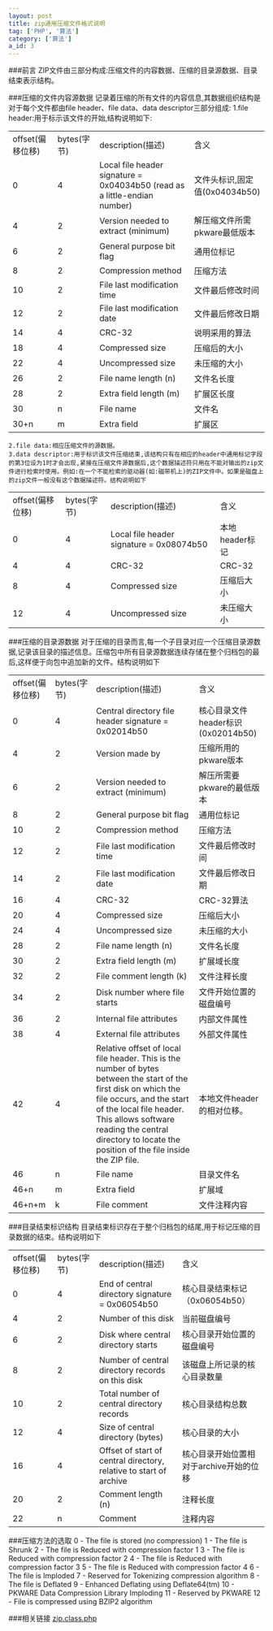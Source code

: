 ```yaml
---
layout: post
title: zip通用压缩文件格式说明
tag: ['PHP', '算法']
category: ['算法']
a_id: 3
---
```


###前言
	ZIP文件由三部分构成:压缩文件的内容数据、压缩的目录源数据、目录结束表示结构。

###压缩的文件内容源数据
	记录着压缩的所有文件的内容信息,其数据组织结构是对于每个文件都由file header、file data、data descriptor三部分组成:
	1.file header:用于标示该文件的开始,结构说明如下:


<table class="table table-bordered">
<tr><td>offset(偏移位移)</td><td>bytes(字节)</td><td>description(描述)</td><td>含义</td></tr>
<tr><td>0</td><td>4</td><td>Local file header signature = 0x04034b50 (read as a little-endian number)</td><td>文件头标识,固定值(0x04034b50)</td></tr>
<tr><td>4</td><td>2</td><td>Version needed to extract (minimum)</td><td>解压缩文件所需pkware最低版本</td></tr>
<tr><td>6</td><td>2</td><td>General purpose bit flag</td><td>通用位标记</td></tr>
<tr><td>8</td><td>2</td><td>Compression method</td><td>压缩方法</td></tr>
<tr><td>10</td><td>2</td><td>File last modification time</td><td>文件最后修改时间</td></tr>
<tr><td>12</td><td>2</td><td>File last modification date</td><td>文件最后修改日期</td></tr>
<tr><td>14</td><td>4</td><td>CRC-32</td><td>说明采用的算法</td></tr>
<tr><td>18</td><td>4</td><td>Compressed size</td><td>压缩后的大小</td></tr>
<tr><td>22</td><td>4</td><td>Uncompressed size</td><td>未压缩的大小</td></tr>
<tr><td>26</td><td>2</td><td>File name length (n)</td><td>文件名长度</td></tr>
<tr><td>28</td><td>2</td><td>Extra field length (m)</td><td>扩展区长度</td></tr>
<tr><td>30</td><td>n</td><td>File name</td><td>文件名</td></tr>
<tr><td>30+n</td><td>m</td><td>Extra field</td><td>扩展区</td></tr>
</table>

	2.file data:相应压缩文件的源数据。
	3.data descriptor:用于标识该文件压缩结束,该结构只有在相应的header中通用标记字段的第3位设为1时才会出现,紧接在压缩文件源数据后,这个数据描述符只用在不能对输出的zip文件进行检索时使用。例如:在一个不能检索的驱动器(如:磁带机上)的ZIP文件中。如果是磁盘上的zip文件一般没有这个数据描述符。结构说明如下

<table class="table table-bordered">
<tr><td>offset(偏移位移)</td><td>bytes(字节)</td><td>description(描述)</td><td>含义</td></tr>
<tr><td>0</td><td>4</td><td>Local file header signature = 0x08074b50</td><td>本地header标记</td></tr>
<tr><td>4</td><td>4</td><td>CRC-32</td><td>CRC-32</td></tr>
<tr><td>8</td><td>4</td><td>Compressed size</td><td>压缩后大小</td></tr>
<tr><td>12</td><td>4</td><td>Uncompressed size</td><td>未压缩大小</td></tr>
</table>

###压缩的目录源数据
	对于压缩的目录而言,每一个子目录对应一个压缩目录源数据,记录该目录的描述信息。压缩包中所有目录源数据连续存储在整个归档包的最后,这样便于向包中追加新的文件。结构说明如下

<table class="table table-bordered">
<tr><td>offset(偏移位移)</td><td>bytes(字节)</td><td>description(描述)</td><td>含义</td></tr>
<tr><td>0</td><td>4</td><td>Central directory file header signature = 0x02014b50</td><td>核心目录文件header标识(0x02014b50)</td></tr>
<tr><td>4</td><td>2</td><td>Version made by</td><td>压缩所用的pkware版本</td></tr>
<tr><td>6</td><td>2</td><td>Version needed to extract (minimum)</td><td>解压所需要pkware的最低版本</td></tr>
<tr><td>8</td><td>2</td><td>General purpose bit flag</td><td>通用位标记</td></tr>
<tr><td>10</td><td>2</td><td>Compression method</td><td>压缩方法</td></tr>
<tr><td>12</td><td>2</td><td>File last modification time</td><td>文件最后修改时间</td></tr>
<tr><td>14</td><td>2</td><td>File last modification date</td><td>文件最后修改日期</td></tr>
<tr><td>16</td><td>4</td><td>CRC-32</td><td>CRC-32算法</td></tr>
<tr><td>20</td><td>4</td><td>Compressed size</td><td>压缩后大小</td></tr>
<tr><td>24</td><td>4</td><td>Uncompressed size</td><td>未压缩的大小</td></tr>
<tr><td>28</td><td>2</td><td>File name length (n)</td><td>文件名长度</td></tr>
<tr><td>30</td><td>2</td><td>Extra field length (m)</td><td>扩展域长度</td></tr>
<tr><td>32</td><td>2</td><td>File comment length (k)</td><td>文件注释长度</td></tr>
<tr><td>34</td><td>2</td><td>Disk number where file starts</td><td>文件开始位置的磁盘编号</td></tr>
<tr><td>36</td><td>2</td><td>Internal file attributes</td><td>内部文件属性</td></tr>
<tr><td>38</td><td>4</td><td>External file attributes</td><td>外部文件属性</td></tr>
<tr><td>42</td><td>4</td><td>Relative offset of local file header. This is the number of bytes between the start of the first disk on which the file occurs, and the start of the local file header. This allows software reading the central directory to locate the position of the file inside the ZIP file.</td><td>本地文件header的相对位移。</td></tr>
<tr><td>46</td><td>n</td><td>File name</td><td>目录文件名</td></tr>
<tr><td>46+n</td><td>m</td><td>Extra field</td><td>扩展域</td></tr>
<tr><td>46+n+m</td><td>k</td><td>File comment</td><td>文件注释内容</td></tr>
</table>

###目录结束标识结构
	目录结束标识存在于整个归档包的结尾,用于标记压缩的目录数据的结束。结构说明如下

<table class="table table-bordered">
<tr><td>offset(偏移位移)</td><td>bytes(字节)</td><td>description(描述)</td><td>含义</td></tr>
<tr><td>0</td><td>4</td><td>End of central directory signature = 0x06054b50</td><td>核心目录结束标记（0x06054b50）</td></tr>
<tr><td>4</td><td>2</td><td>Number of this disk</td><td>当前磁盘编号</td></tr>
<tr><td>6</td><td>2</td><td>Disk where central directory starts</td><td>核心目录开始位置的磁盘编号</td></tr>
<tr><td>8</td><td>2</td><td>Number of central directory records on this disk</td><td>该磁盘上所记录的核心目录数量</td></tr>
<tr><td>10</td><td>2</td><td>Total number of central directory records</td><td>核心目录结构总数</td></tr>
<tr><td>12</td><td>4</td><td>Size of central directory (bytes)</td><td>核心目录的大小</td></tr>
<tr><td>16</td><td>4</td><td>Offset of start of central directory, relative to start of archive</td><td>核心目录开始位置相对于archive开始的位移</td></tr>
<tr><td>20</td><td>2</td><td>Comment length (n)</td><td>注释长度</td></tr>
<tr><td>22</td><td>n</td><td>Comment</td><td>注释内容</td></tr>
</table>

###压缩方法的选取
	0 - The file is stored (no compression)
	1 - The file is Shrunk
	2 - The file is Reduced with compression factor 1
	3 - The file is Reduced with compression factor 2
	4 - The file is Reduced with compression factor 3
	5 - The file is Reduced with compression factor 4
	6 - The file is Imploded
	7 - Reserved for Tokenizing compression algorithm
	8 - The file is Deflated
	9 - Enhanced Deflating using Deflate64(tm)
	10 - PKWARE Data Compression Library Imploding
	11 - Reserved by PKWARE
	12 - File is compressed using BZIP2 algorithm

###相关链接
[zip.class.php](https://github.com/midoks/midoks/blob/master/Algorithm/zip.class.php)
